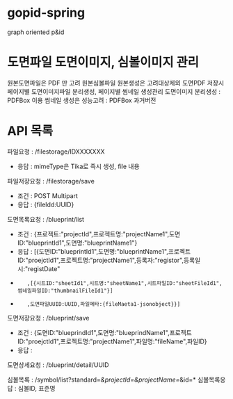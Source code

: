 # gopid-spring
graph oriented p&amp;id

# 도면파일 도면이미지, 심볼이미지 관리 
원본도면파일은 PDF 만 고려
원본심볼파일 원본생성은 고려대상제외
도면PDF 저장시 페이지별 도면이미지파일 분리생성, 페이지별 썸네일 생성관리
도면이미지 분리생성 : PDFBox 이용
썸네일 생성은 성능고려 : PDFBox 과거버전


# API 목록
파일요청 : /filestorage/IDXXXXXXX
  - 응답 : mimeType은 Tika로 즉시 생성, file 내용

파일저장요청 : /filestorage/save
  - 조건 : POST Multipart
  - 응답 : {fileIdd:UUID}
  
도면목록요청 : /blueprint/list
 - 조건 : {프로젝트:"projectId",프로젝트명:"projectName1",도면ID:"blueprintId1",도면명:"blueprintName1"}
 - 응답 : [{도면ID:"blueprintId1",도면명:"blueprintName1",프로젝트ID:"proejctId1",프로젝트명:"projectName1",등록자:"registor",등록일시:"registDate"
 -        ,[{시트ID:"sheetId1",시트명:"sheetName1",시트파일ID:"sheetFileId1",썸네일파일ID:"thumbnailFileId1"}]
 -        ,도면파일UUID:UUID,파일메타:{fileMaeta1-jsonobject}}]

도면저장요청 : /blueprint/save
 - 조건 : {도면ID:"blueprindId1",도면명:"blueprindName1",프로젝트ID:"proejctId1",프로젝트명:"projectName1",파일명:"fileName",파일ID}
 - 응답 :

도면상세요청 : /blueprint/detail/UUID

심볼목록 : /symbol/list?standard=*&projectId=&projectName=*&id=*
심볼목록응답 : 심볼ID, 표준명






